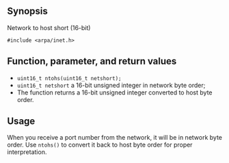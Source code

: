 ## Synopsis

Network to host short (16-bit)

`#include <arpa/inet.h>`

## Function, parameter, and return values

- `uint16_t ntohs(uint16_t netshort);`
- `uint16_t netshort` a 16-bit unsigned integer in network byte order;
- The function returns a 16-bit unsigned integer converted to host byte order.

## Usage

When you receive a port number from the network, it will be in network byte order. Use `ntohs()` to convert it back to host byte order for proper interpretation.
